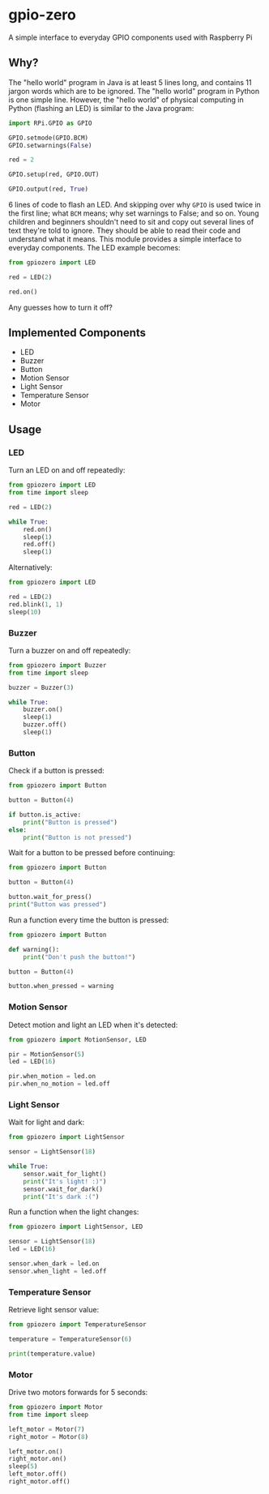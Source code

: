 # gpio-zero

A simple interface to everyday GPIO components used with Raspberry Pi

## Why?

The "hello world" program in Java is at least 5 lines long, and contains 11
jargon words which are to be ignored. The "hello world" program in Python is
one simple line. However, the "hello world" of physical computing in Python
(flashing an LED) is similar to the Java program:

```python
import RPi.GPIO as GPIO

GPIO.setmode(GPIO.BCM)
GPIO.setwarnings(False)

red = 2

GPIO.setup(red, GPIO.OUT)

GPIO.output(red, True)
```

6 lines of code to flash an LED. And skipping over why `GPIO` is used twice in
the first line; what `BCM` means; why set warnings to False; and so on. Young
children and beginners shouldn't need to sit and copy out several lines of text
they're told to ignore. They should be able to read their code and understand
what it means. This module provides a simple interface to everyday components.
The LED example becomes:

```python
from gpiozero import LED

red = LED(2)

red.on()
```

Any guesses how to turn it off?

## Implemented Components

- LED
- Buzzer
- Button
- Motion Sensor
- Light Sensor
- Temperature Sensor
- Motor

## Usage

### LED

Turn an LED on and off repeatedly:

```python
from gpiozero import LED
from time import sleep

red = LED(2)

while True:
    red.on()
    sleep(1)
    red.off()
    sleep(1)
```

Alternatively:

```python
from gpiozero import LED

red = LED(2)
red.blink(1, 1)
sleep(10)
```

### Buzzer

Turn a buzzer on and off repeatedly:

```python
from gpiozero import Buzzer
from time import sleep

buzzer = Buzzer(3)

while True:
    buzzer.on()
    sleep(1)
    buzzer.off()
    sleep(1)
```

### Button

Check if a button is pressed:

```python
from gpiozero import Button

button = Button(4)

if button.is_active:
    print("Button is pressed")
else:
    print("Button is not pressed")
```

Wait for a button to be pressed before continuing:

```python
from gpiozero import Button

button = Button(4)

button.wait_for_press()
print("Button was pressed")
```

Run a function every time the button is pressed:

```python
from gpiozero import Button

def warning():
    print("Don't push the button!")

button = Button(4)

button.when_pressed = warning
```

### Motion Sensor

Detect motion and light an LED when it's detected:

```python
from gpiozero import MotionSensor, LED

pir = MotionSensor(5)
led = LED(16)

pir.when_motion = led.on
pir.when_no_motion = led.off
```

### Light Sensor

Wait for light and dark:

```python
from gpiozero import LightSensor

sensor = LightSensor(18)

while True:
    sensor.wait_for_light()
    print("It's light! :)")
    sensor.wait_for_dark()
    print("It's dark :(")
```

Run a function when the light changes:

```python
from gpiozero import LightSensor, LED

sensor = LightSensor(18)
led = LED(16)

sensor.when_dark = led.on
sensor.when_light = led.off
```

### Temperature Sensor

Retrieve light sensor value:

```python
from gpiozero import TemperatureSensor

temperature = TemperatureSensor(6)

print(temperature.value)
```

### Motor

Drive two motors forwards for 5 seconds:

```python
from gpiozero import Motor
from time import sleep

left_motor = Motor(7)
right_motor = Motor(8)

left_motor.on()
right_motor.on()
sleep(5)
left_motor.off()
right_motor.off()
```

